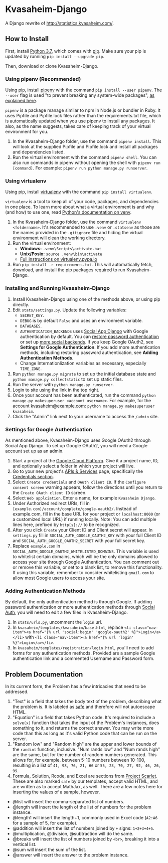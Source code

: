# Kvasaheim-Django
A Django rewrite of http://statistics.kvasaheim.com/.

## How to Install
First, install [Python 3.7](https://www.python.org/downloads/release/python-370/), which comes with [pip](https://pypi.org/project/pip/). Make sure your pip is updated by running `pip install --upgrade pip`.

Then, download or clone Kvasaheim-Django.

### Using pipenv (Recommended)
Using pip, install [pipenv](https://docs.pipenv.org/) with the command `pip install --user pipenv`. The `--user` flag is used "to prevent breaking any system-wide packages", [as explained here](https://docs.pipenv.org/install/#installing-pipenv).

`pipenv` is a package manage similar to npm in Node.js or bundler in Ruby. It uses Pipfile and Pipfile.lock files rather than the requirements.txt file, which is automatically updated when you use pipenv to install any packages. It also, as the name suggests, takes care of keeping track of your virtual environment for you.

1. In the Kvasaheim-Django folder, use the command `pipenv install`. This will look at the supplied Pipfile and Pipfile.lock and install all packages and dependencies listed.
2. Run the virtual environment with the command `pipenv shell`. You can also run commands in pipenv without opening the shell with `pipenv run [command]`. For example: `pipenv run python manage.py runserver`.

### Using virtualenv
Using pip, install [virtualenv](https://virtualenv.pypa.io/en/stable/installation/) with the command `pip install virtualenv`.

`virtualenv` is a tool to keep all of your code, packages, and dependencies in one place. To learn more about what a virtual environment is and why (and how) to use one, read [Python's documentation on venv](https://docs.python.org/3/tutorial/venv.html).

1. In the Kvasaheim-Django folder, use the command `virtualenv <foldername>`. It's recommended to use `.venv` or `.statsenv` as those are the names provided in the `.gitignore` file and hiding the virtual environment will clean the working directory.
2. Run the virtual environment:
    * **Windows:** `.venv\Scripts\activate.bat`
    * **Unix/Posix:** `source .venv\bin\activate`
    * [Full instructions on virtualenv.pypa.io](https://virtualenv.pypa.io/en/stable/userguide/#activate-script)
3. Run `pip install -r requirements.txt`. This will automatically fetch, download, and install the pip packages required to run Kvasaheim-Django.

### Installing and Running Kvasaheim-Django
1. Install Kvasaheim-Django using one of the methods above, or using pip directly.
2. Edit `stats/settings.py`. Update the following variables:
    * `SECRET_KEY`.
    * `DEBUG` is by default `False` and uses an environment variable.
    * `DATABASES`.
    * `AUTHENTICATION_BACKENDS` uses [Social App Django](https://github.com/python-social-auth/social-app-django) with Google authentication by default. You can [restore password authentication](https://docs.djangoproject.com/en/2.0/topics/auth/customizing/#specifying-authentication-backends) or set up [more social backends](http://python-social-auth.readthedocs.io/en/latest/configuration/django.html#authentication-backends). If you keep Google OAuth2, see __Settings for Google Authentication__. If you add more authentication methods, including restoring password authentication, see __Adding Authentication Methods__.
    * Change Internationlization variables as necessary, especially `TIME_ZONE`.
3. Run `python manage.py migrate` to set up the initial database state and `python manage.py collectstatic` to set up static files.
4. Run the server with `python manage.py runserver`.
5. Login to site using the link in the top right.
6. Once your account has been authenticated, run the command `python manage.py makesuperuser <account username>`. For example, for the account kvasaheim@example.com: `python manage.py makesuperuser kvasaheim`. 
7. Click the "Admin" link next to your username to access the `/admin` site.

### Settings for Google Authentication
As mentioned above, Kvasaheim-Django uses Google OAuth2 through Social App Django. To set up Google OAuth2, you will need a Google account set up as an admin.
1. Start a project at the [Google Cloud Platform](https://console.cloud.google.com/). Give it a project name, ID, and optionally select a folder in which your project will live.
2. Go to your new project's [APIs & Services](https://console.cloud.google.com/apis/dashboard) page, specifically the [Credentials section](https://console.cloud.google.com/apis/credentials).
3. Select `Create credentials` and `OAuth client ID`. If the `Configure consent screen` warning appears, follow the directions until you return to the `Create OAuth client ID` screen.
4. Select `Web applciation`. Enter a name, for example `Kvasaheim Django`.
6. Under Authorized redirect URIs, fill in `[example.com]/account/complete/google-oauth2/`. Instead of example.com, fill in the base URL for your project or `localhost:8000` (or a customized local URL) if running locally. Note: You can add multiple lines here, prefixed by `http[s]://` to be recognized.
7. After you click `Create` your Client ID and Client secret will appear. In `settings.py` fill in `SOCIAL_AUTH_GOOGLE_OAUTH2_KEY` with your full Client ID and `SOCIAL_AUTH_GOOGLE_OAUTH2_SECRET` with your full secret key.
8. Replace `example.com` in `SOCIAL_AUTH_GOOGLE_OAUTH2_WHITELISTED_DOMAINS`. This variable is used to whitelist certain domains, which will be the only domains allowed to access your site through Google Authentication. You can comment out or remove this variable, or set to a blank list, to remove this functionality. If using this variable, remember to consider whitelisting `gmail.com` to allow most Google users to access your site.

### Adding Authentication Methods
By default, the only authentication method is through Google. If adding password authentication or more authentication methods through [Social Auth](http://python-social-auth.readthedocs.io/en/latest/index.html), you will need to edit a few files in Kvasaheim-Django.
1. In `stats/urls.py`, uncomment the `login` url.
2. In `kvasaheim/templates/kvasaheim/base.html`, replace `<li class="nav-item"><a href="{% url 'social:begin' 'google-oauth2' %}">Login</a></li>` with `<li class="nav-item"><a href="{% url 'login' %}">Login</a></li>`.
3. In `kvasaheim/templates/registration/login.html`, you'll need to add forms for any authentication methods. Provided are a sample Google authentication link and a commented Username and Password form.

## Problem Documentation
In its current form, the Problem has a few intricacies that need to be addressed.
1. "Text" is a field that takes the body text of the problem, describing what the problem is. It is labeled as [safe](https://docs.djangoproject.com/en/2.0/ref/templates/builtins/#std:templatefilter-safe) and therefore will not autoescape HTML.
2. "Equation" is a field that takes Python code. It's required to include a `solve(x)` function that takes the input of the Problem's instances, does something to it, and returns the correct answer. You may write more code than this as long as it's valid Python code that can be run on the server.
3. "Random low" and "Random high" are the upper and lower bounds of the `randint` function, inclusive. "Num rands low" and "Num rands high" are the same, but for the number of random numbers generated. This allows for, for example, between 5-10 numbers between 10-100, resulting in a list of `41, 98, 76, 21, 66` or `55, 23, 70, 27, 92, 46, 26, 99`.
4. Formula, Solution, Rcode, and Excel are sections from [Project Scarlet](http://statistics.kvasaheim.com/samplestatistics/mean.php). These are also marked `safe` by our templates, accept valid HTML, and are written as to accept MathJax, as well. There are a few notes here for inserting the values of a sample, however.
  * @list will insert the comma-separated list of numbers.
  * @length will insert the length of the list of numbers for the problem instance.
  * @length1 will insert the length+1, commonly used in Excel code (`A2:A6` for a sample of 5, for example).
  * @addition will insert the list of numbers joined by `+` signs: `1+2+3+4+5`.
  * @multiplication, @division, @subtraction will do the same.
  * @breaks will insert the list of numbers joined by `<br>`, breaking it into a vertical list.
  * @sum will insert the sum of the list.
  * @answer will insert the answer to the problem instance.

